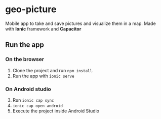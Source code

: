 # geo-picture

Mobile app to take and save pictures and visualize them in a map. Made with **Ionic** framework and **Capacitor**

## Run the app

### On the browser
1. Clone the project and run `npm install`.
2. Run the app with `ionic serve`

### On Android studio
3. Run `ionic cap sync`
4. `ionic cap open android`
5. Execute the project inside Android Studio

